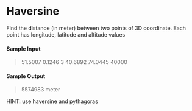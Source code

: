 # Haversine
Find the distance (in meter) between two points of 3D coordinate.
Each point has longitude, latitude and altitude values

#### Sample Input
> 51.5007 0.1246 3
> 40.6892 74.0445 40000  
#### Sample Output
> 5574983 meter

HINT: use haversine and pythagoras
